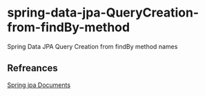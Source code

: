 # spring-data-jpa-QueryCreation-from-findBy-method
Spring Data JPA Query Creation from findBy method names


## Refreances

[Spring jpa Documents](https://docs.spring.io/spring-data/jpa/docs/1.5.0.RELEASE/reference/html/jpa.repositories.html)
